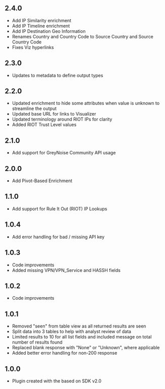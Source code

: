 ## 2.4.0
  - Add IP Similarity enrichment
  - Add IP Timeline enrichment
  - Add IP Destination Geo Information
  - Renames Country and Country Code to Source Country and Source Country Code
  - Fixes Viz hyperlinks

## 2.3.0
  - Updates to metadata to define output types

## 2.2.0
  - Updated enrichment to hide some attributes when value is unknown to streamline the output
  - Updated base URL for links to Visualizer
  - Updated terminology around RIOT IPs for clarity
  - Added RIOT Trust Level values

## 2.1.0
  - Add support for GreyNoise Community API usage

## 2.0.0
  - Add Pivot-Based Enrichment

## 1.1.0
  - Add support for Rule It Out (RIOT) IP Lookups

## 1.0.4
  - Add error handling for bad / missing API key

## 1.0.3
  - Code improvements
  - Added missing VPN/VPN_Service and HASSH fields

## 1.0.2
  - Code improvements

## 1.0.1
  - Removed "seen" from table view as all returned results are seen
  - Split data into 3 tables to help with analyst review of data
  - Limited results to 10 for all list fields and included message on total number of results found
  - Replaced blank response with "None" or "Unknown", where applicable
  - Added better error handling for non-200 response

## 1.0.0
  - Plugin created with the based on SDK v2.0